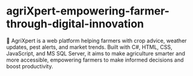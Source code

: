 # agriXpert-empowering-farmer-through-digital-innovation
🌱 AgriXpert is a web platform helping farmers with crop advice, weather updates, pest alerts, and market trends. Built with C#, HTML, CSS, JavaScript, and MS SQL Server, it aims to make agriculture smarter and more accessible, empowering farmers to make informed decisions and boost productivity.
